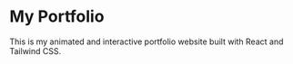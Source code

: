 # My Portfolio

This is my animated and interactive portfolio website built with React and Tailwind CSS.
